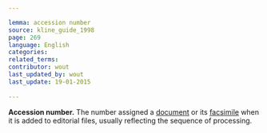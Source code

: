 ```yaml
---

lemma: accession number
source: kline_guide_1998
page: 269 
language: English
categories: 
related_terms: 
contributor: wout
last_updated_by: wout
last_update: 19-01-2015
        
---
```


**Accession number.** The number assigned a [document](document.html) or its [facsimile](facsimile.html) when it is added to editorial files, usually reflecting the sequence of processing.

